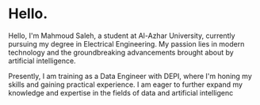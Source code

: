 # Hello.  
Hello, I'm Mahmoud Saleh, a student at Al-Azhar University, currently pursuing my degree in Electrical Engineering. My passion lies in modern technology and the groundbreaking advancements brought about by artificial intelligence.

Presently, I am training as a Data Engineer with DEPI, where I'm honing my skills and gaining practical experience. I am eager to further expand my knowledge and expertise in the fields of data and artificial intelligenc

